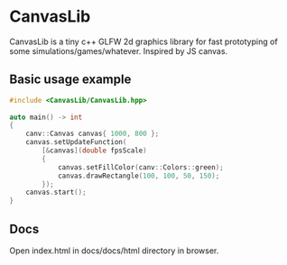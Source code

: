 # CanvasLib

CanvasLib is a tiny c++ GLFW 2d graphics library for fast prototyping of some simulations/games/whatever. Inspired by JS canvas.


## Basic usage example
```cpp
#include <CanvasLib/CanvasLib.hpp>
 
auto main() -> int
{
    canv::Canvas canvas{ 1000, 800 };
    canvas.setUpdateFunction(
        [&canvas](double fpsScale)
        {
            canvas.setFillColor(canv::Colors::green);
            canvas.drawRectangle(100, 100, 50, 150);
        });
    canvas.start();
}
```

## Docs
Open index.html in docs/docs/html directory in browser.
